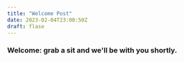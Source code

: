 ```yaml
---
title: "Welcome Post"
date: 2023-02-04T23:00:50Z
draft: flase
---
```


### Welcome: grab a sit and we'll be with you shortly.

